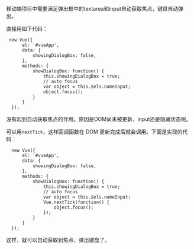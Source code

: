 移动端项目中需要满足弹出框中的textarea和input自动获取焦点，键盘自动弹出。

 直接用如下代码：
 
     new Vue({
          el: '#vueApp',
          data: {
              showingDialogBox: false,
          },
          methods: {
              showDialogBox: function() {
                  this.showingDialogBox = true;
                  // auto focus
                  var object = this.$els.nameInput;
                  object.focus();
              }
          }
      });
 
没有起到自动获取焦点的作用。原因是DOM尚未被更新，input还是隐藏状态呢。

可以用`nextTick`，这样回调函数在 DOM 更新完成后就会调用。下面是实现的代码：
 
      new Vue({
          el: '#vueApp',
          data: {
              showingDialogBox: false,
          },
          methods: {
              showDialogBox: function() {
                  this.showingDialogBox = true;
                  // auto focus
                  var object = this.$els.nameInput;
                  Vue.nextTick(function() {
                      object.focus();
                  });
              }
          }
      });
 
 这样，就可以自动获取到焦点，弹出键盘了。
 
 
